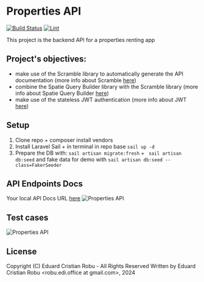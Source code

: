 # Properties API

<a href="https://github.com/robuedi/properties-api/actions"><img src="https://github.com/robuedi/properties-api/actions/workflows/tests.yml/badge.svg" alt="Build Status"></a>
<a href="https://github.com/robuedi/properties-api/actions"><img src="https://github.com/robuedi/properties-api/actions/workflows/lint.yml/badge.svg" alt="Lint"></a>


This project is the backend API for a properties renting app

## Project's objectives:
- make use of the Scramble library to automatically generate the API documentation (more info about Scramble <a target="_blank" href="https://scramble.dedoc.co/">here</a>)
- combine the Spatie Query Builder library with the Scramble library (more info about Spatie Query Builder <a target="_blank" href="https://spatie.be/docs/laravel-query-builder/">here</a>)
- make use of the stateless JWT authentication (more info about JWT <a target="_blank" href="https://medium.com/@extio/understanding-json-web-tokens-jwt-a-secure-approach-to-web-authentication-f551e8d66deb">here</a>)

## Setup

1. Clone repo + composer install vendors
2. Install Laravel Sail + in terminal in repo base `sail up -d`
3. Prepare the DB with: `sail artisan migrate:fresh` + ` sail artisan db:seed` and fake data for demo with `sail artisan db:seed --class=FakerSeeder`

## API Endpoints Docs

Your local API Docs URL [here](http://localhost/docs/api#/)
![Properties API](/readme/docs.png)

## Test cases

![Properties API](/readme/tests.png)

## License

Copyright (C) Eduard Cristian Robu - All Rights Reserved
Written by Eduard Cristian Robu <robu.edi.office at gmail.com>, 2024

